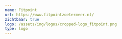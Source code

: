 ```yaml
---
name: Fitpoint
url: https://www.fitpointzoetermeer.nl/
zichtbaar: true
logo: /assets/img/logos/cropped-logo_fitpoint.png
type: logo
---
```

